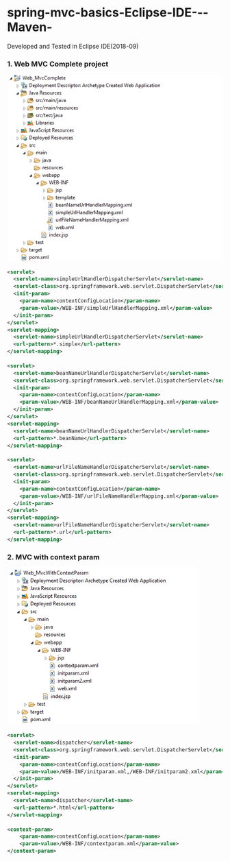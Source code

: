 # spring-mvc-basics-Eclipse-IDE---Maven-
Developed and Tested in Eclipse IDE(2018-09)


### 1. Web MVC Complete project

![loginscreen](https://github.com/nlpraveennl/spring-mvc-basics-Eclipse-IDE---Maven-/blob/master/z_screenshots/mvc_complete.png)

```xml
<servlet>
  <servlet-name>simpleUrlHandlerDispatcherServlet</servlet-name>
  <servlet-class>org.springframework.web.servlet.DispatcherServlet</servlet-class>
  <init-param>
    <param-name>contextConfigLocation</param-name>
    <param-value>/WEB-INF/simpleUrlHandlerMapping.xml</param-value>
  </init-param>
</servlet>
<servlet-mapping>
  <servlet-name>simpleUrlHandlerDispatcherServlet</servlet-name>
  <url-pattern>*.simple</url-pattern>
</servlet-mapping>

<servlet>
  <servlet-name>beanNameUrlHandlerDispatcherServlet</servlet-name>
  <servlet-class>org.springframework.web.servlet.DispatcherServlet</servlet-class>
  <init-param>
    <param-name>contextConfigLocation</param-name>
    <param-value>/WEB-INF/beanNameUrlHandlerMapping.xml</param-value>
  </init-param>
</servlet>
<servlet-mapping>
  <servlet-name>beanNameUrlHandlerDispatcherServlet</servlet-name>
  <url-pattern>*.beanName</url-pattern>
</servlet-mapping>

<servlet>
  <servlet-name>urlFileNameHandlerDispatcherServlet</servlet-name>
  <servlet-class>org.springframework.web.servlet.DispatcherServlet</servlet-class>
  <init-param>
    <param-name>contextConfigLocation</param-name>
    <param-value>/WEB-INF/urlFileNameHandlerMapping.xml</param-value>
  </init-param>
</servlet>
<servlet-mapping>
  <servlet-name>urlFileNameHandlerDispatcherServlet</servlet-name>
  <url-pattern>*.url</url-pattern>
</servlet-mapping>
```

### 2. MVC with context param
![loginscreen](https://github.com/nlpraveennl/spring-mvc-basics-Eclipse-IDE---Maven-/blob/master/z_screenshots/mvc_with_context_param.png)

```xml
<servlet>
  <servlet-name>dispatcher</servlet-name>
  <servlet-class>org.springframework.web.servlet.DispatcherServlet</servlet-class>
  <init-param>
    <param-name>contextConfigLocation</param-name>
    <param-value>/WEB-INF/initparam.xml,/WEB-INF/initparam2.xml</param-value>
  </init-param>
</servlet>
<servlet-mapping>
  <servlet-name>dispatcher</servlet-name>
  <url-pattern>*.html</url-pattern>
</servlet-mapping>

<context-param>
    <param-name>contextConfigLocation</param-name>
    <param-value>/WEB-INF/contextparam.xml</param-value>
</context-param>
```

